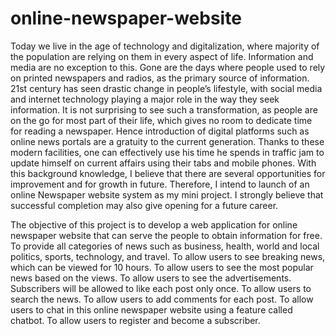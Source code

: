 # online-newspaper-website
Today we live in the age of technology and digitalization, where majority of the population are relying on them in every aspect of life. Information and media are no exception to this. Gone are the days where people used to rely on printed newspapers and radios, as the primary source of information. 21st century has seen drastic change in people’s lifestyle, with social media and internet technology playing a major role in the way they seek information.
It is not surprising to see such a transformation, as people are on the go for most part of their life, which gives no room to dedicate time for reading a newspaper. Hence introduction of digital platforms such as online news portals are a gratuity to the current generation. Thanks to these modern facilities, one can effectively use his time he spends in traffic jam to update himself on current affairs using their tabs and mobile phones.
With this background knowledge, I believe that there are several opportunities for improvement and for growth in future. Therefore, I intend to launch of an online Newspaper website system as my mini project. I strongly believe that successful completion may also give opening for a future career.	

The objective of this project is to develop a web application for online newspaper website that can serve the people to obtain information for free.
To provide all categories of news such as business, health, world and local politics, sports, technology, and travel.
To allow users to see breaking news, which can be viewed for 10 hours.
To allow users to see the most popular news based on the views.	To allow users to see the advertisements.
Subscribers will be allowed to like each post only once.
To allow users to search the news.
To allow users to add comments for each post.
To allow users to chat in this online newspaper website using a feature called chatbot.
To allow users to register and become a subscriber.
